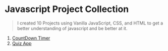 # Javascript Project Collection

> I created 10 Projects using Vanilla JavaScript, CSS, and HTML to get a better understanding of javascript and be better at it.

1) [CountDown Timer](https://raeskaa.github.io/Js-project-One/)
2) [Quiz App](#)